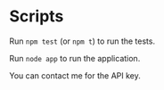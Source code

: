 # Scripts

Run `npm test` (or `npm t`) to run the tests.

Run `node app` to run the application.

You can contact me for the API key.
